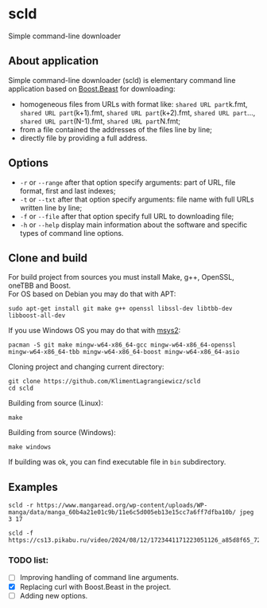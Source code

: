 # scld
Simple command-line downloader

## About application
Simple command-line downloader (scld) is elementary command line application based on [Boost.Beast](https://github.com/boostorg/beast) for downloading:
 + homogeneous files from URLs with format like: `shared URL part`k.fmt, `shared URL part`(k+1).fmt, `shared URL part`(k+2).fmt, `shared URL part`..., `shared URL part`(N-1).fmt, `shared URL part`N.fmt;  
 + from a file contained the addresses of the files line by line;  
 + directly file by providing a full address.

## Options
 + `-r` or `--range` after that option specify arguments: part of URL, file format, first and last indexes;  
 + `-t` or `--txt` after that option specify arguments: file name with full URLs written line by line;  
 + `-f` or `--file` after that option specify full URL to downloading file;  
 + `-h` or `--help` display main information about the software and specific types of command line options.

## Clone and build
For build project from sources you must install Make, g++, OpenSSL, oneTBB and Boost.  
For OS based on Debian you may do that with APT:  
```
sudo apt-get install git make g++ openssl libssl-dev libtbb-dev libboost-all-dev
```
If you use Windows OS you may do that with [msys2](https://www.msys2.org/):  
```
pacman -S git make mingw-w64-x86_64-gcc mingw-w64-x86_64-openssl mingw-w64-x86_64-tbb mingw-w64-x86_64-boost mingw-w64-x86_64-asio
```
Cloning project and changing current directory:  
```
git clone https://github.com/KlimentLagrangiewicz/scld
cd scld
```
Building from source (Linux):  
```
make
```
Building from source (Windows):  
```
make windows
```
If building was ok, you can find executable file in `bin` subdirectory.  

## Examples
```
scld -r https://www.mangaread.org/wp-content/uploads/WP-manga/data/manga_60b4a21e01c9b/11e6c5d005eb13e15cc7a6ff7dfba10b/ jpeg 3 17
```
```
scld -f https://cs13.pikabu.ru/video/2024/08/12/1723441171223051126_a85d8f65_720x720.webm
```

### TODO list:
- [ ] Improving handling of command line arguments.
- [x] Replacing curl with Boost.Beast in the project.
- [ ] Adding new options.
